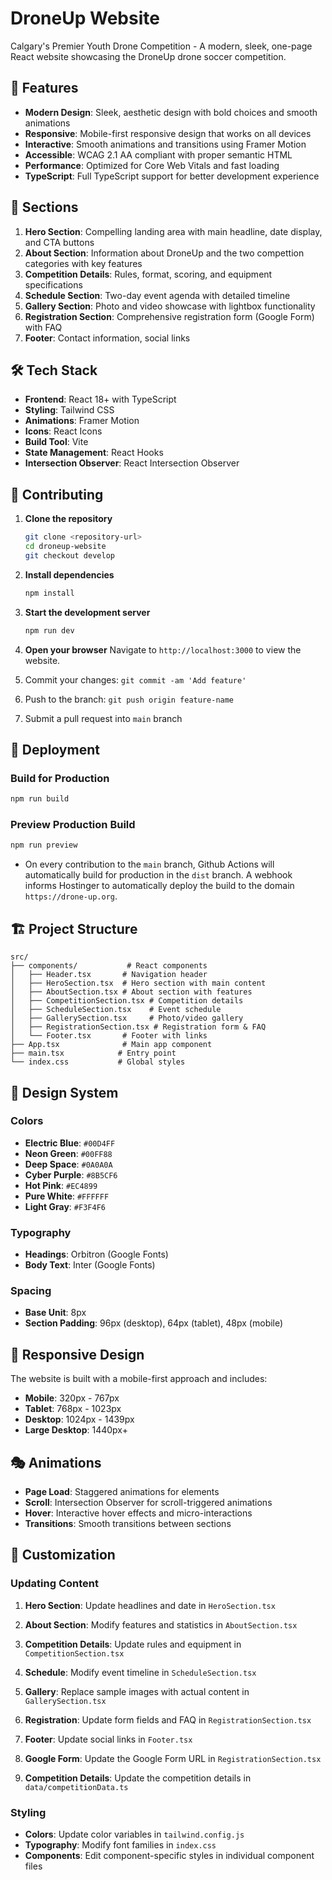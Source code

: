 # DroneUp Website

Calgary's Premier Youth Drone Competition - A modern, sleek, one-page React website showcasing the DroneUp drone soccer competition.

## 🚀 Features

- **Modern Design**: Sleek, aesthetic design with bold choices and smooth animations
- **Responsive**: Mobile-first responsive design that works on all devices
- **Interactive**: Smooth animations and transitions using Framer Motion
- **Accessible**: WCAG 2.1 AA compliant with proper semantic HTML
- **Performance**: Optimized for Core Web Vitals and fast loading
- **TypeScript**: Full TypeScript support for better development experience

## 🎯 Sections

1. **Hero Section**: Compelling landing area with main headline, date display, and CTA buttons
2. **About Section**: Information about DroneUp and the two compettion categories with key features
3. **Competition Details**: Rules, format, scoring, and equipment specifications
4. **Schedule Section**: Two-day event agenda with detailed timeline
5. **Gallery Section**: Photo and video showcase with lightbox functionality
6. **Registration Section**: Comprehensive registration form (Google Form) with FAQ
7. **Footer**: Contact information, social links

## 🛠️ Tech Stack

- **Frontend**: React 18+ with TypeScript
- **Styling**: Tailwind CSS
- **Animations**: Framer Motion
- **Icons**: React Icons
- **Build Tool**: Vite
- **State Management**: React Hooks
- **Intersection Observer**: React Intersection Observer

## 🤝 Contributing

1. **Clone the repository**
   ```bash
   git clone <repository-url>
   cd droneup-website
   git checkout develop
   ```

2. **Install dependencies**
   ```bash
   npm install
   ```

3. **Start the development server**
   ```bash
   npm run dev
   ```

4. **Open your browser**
   Navigate to `http://localhost:3000` to view the website.

5. Commit your changes: `git commit -am 'Add feature'`
6. Push to the branch: `git push origin feature-name`
7. Submit a pull request into `main` branch

## 🚀 Deployment

### Build for Production
```bash
npm run build
```

### Preview Production Build
```bash
npm run preview
```

- On every contribution to the `main` branch, Github Actions will automatically build for production in the `dist` branch. A webhook informs Hostinger to automatically deploy the build to the domain `https://drone-up.org`.


## 🏗️ Project Structure

```
src/
├── components/           # React components
│   ├── Header.tsx       # Navigation header
│   ├── HeroSection.tsx  # Hero section with main content
│   ├── AboutSection.tsx # About section with features
│   ├── CompetitionSection.tsx # Competition details
│   ├── ScheduleSection.tsx    # Event schedule
│   ├── GallerySection.tsx     # Photo/video gallery
│   ├── RegistrationSection.tsx # Registration form & FAQ
│   └── Footer.tsx       # Footer with links
├── App.tsx              # Main app component
├── main.tsx            # Entry point
└── index.css           # Global styles
```

## 🎨 Design System

### Colors
- **Electric Blue**: `#00D4FF`
- **Neon Green**: `#00FF88`
- **Deep Space**: `#0A0A0A`
- **Cyber Purple**: `#8B5CF6`
- **Hot Pink**: `#EC4899`
- **Pure White**: `#FFFFFF`
- **Light Gray**: `#F3F4F6`

### Typography
- **Headings**: Orbitron (Google Fonts)
- **Body Text**: Inter (Google Fonts)

### Spacing
- **Base Unit**: 8px
- **Section Padding**: 96px (desktop), 64px (tablet), 48px (mobile)

## 📱 Responsive Design

The website is built with a mobile-first approach and includes:
- **Mobile**: 320px - 767px
- **Tablet**: 768px - 1023px
- **Desktop**: 1024px - 1439px
- **Large Desktop**: 1440px+

## 🎭 Animations

- **Page Load**: Staggered animations for elements
- **Scroll**: Intersection Observer for scroll-triggered animations
- **Hover**: Interactive hover effects and micro-interactions
- **Transitions**: Smooth transitions between sections

## 🔧 Customization

### Updating Content
1. **Hero Section**: Update headlines and date in `HeroSection.tsx`
2. **About Section**: Modify features and statistics in `AboutSection.tsx`
3. **Competition Details**: Update rules and equipment in `CompetitionSection.tsx`
4. **Schedule**: Modify event timeline in `ScheduleSection.tsx`
5. **Gallery**: Replace sample images with actual content in `GallerySection.tsx`
6. **Registration**: Update form fields and FAQ in `RegistrationSection.tsx`
7. **Footer**: Update social links in `Footer.tsx`

8. **Google Form**: Update the Google Form URL in `RegistrationSection.tsx`
9. **Competition Details**: Update the competition details in `data/competitionData.ts`

### Styling
- **Colors**: Update color variables in `tailwind.config.js`
- **Typography**: Modify font families in `index.css`
- **Components**: Edit component-specific styles in individual component files